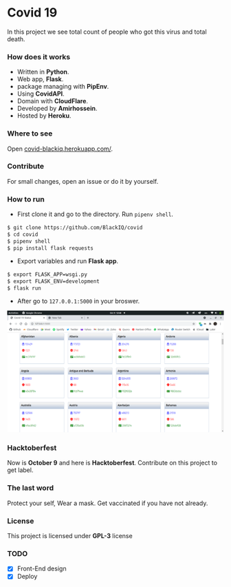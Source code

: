 # Covid 19

In this project we see total count of people who got this virus and total death.

### How does it works

- Written in **Python**.
- Web app, **Flask**.
- package managing with **PipEnv**.
- Using **CovidAPI**.
- Domain with **CloudFlare**.
- Developed by **Amirhossein**.
- Hosted by **Heroku**.

### Where to see

Open [covid-blackiq.herokuapp.com/](https://covid-blackiq.herokuapp.com/).

### Contribute

For small changes, open an issue or do it by yourself.

### How to run

- First clone it and go to the directory. Run `pipenv shell`.

```shell
$ git clone https://github.com/BlackIQ/covid
$ cd covid
$ pipenv shell
$ pip install flask requests
```

- Export variables and run **Flask app**.

```shell
$ export FLASK_APP=wsgi.py
$ export FLASK_ENV=development
$ flask run
```

- After go to `127.0.0.1:5000` in your broswer.

[![ScreenShot](app/static/images/readme.png)](#)

### Hacktoberfest

Now is **October 9** and here is **Hacktoberfest**. Contribute on this project to get label.

### The last word

Protect your self, Wear a mask. Get vaccinated if you have not already.

### License

This project is licensed under **GPL-3** license

### TODO

- [x] Front-End design
- [x] Deploy
